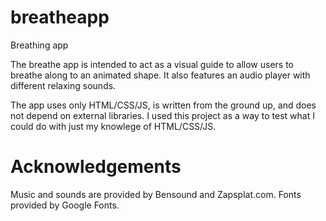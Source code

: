 # breatheapp
Breathing app

The breathe app is intended to act as a visual guide to allow users to breathe along to an animated shape. It also features an audio player with different relaxing sounds.

The app uses only HTML/CSS/JS, is written from the ground up, and does not depend on external libraries. I used this project as a way to test what I could do with just my knowlege of HTML/CSS/JS.

# Acknowledgements
Music and sounds are provided by Bensound and Zapsplat.com.
Fonts provided by Google Fonts.
